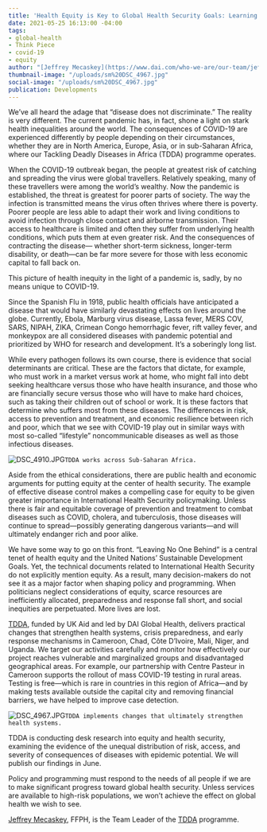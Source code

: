 ```yaml
---
title: 'Health Equity is Key to Global Health Security Goals: Learning from COVID-19'
date: 2021-05-25 16:13:00 -04:00
tags:
- global-health
- Think Piece
- covid-19
- equity
author: "[Jeffrey Mecaskey](https://www.dai.com/who-we-are/our-team/jeffrey-mecaskey)"
thumbnail-image: "/uploads/sm%20DSC_4967.jpg"
social-image: "/uploads/sm%20DSC_4967.jpg"
publication: Developments
---
```


We’ve all heard the adage that “disease does not discriminate.” The reality is very different. The current pandemic has, in fact, shone a light on stark health inequalities around the world. The consequences of COVID-19 are experienced differently by people depending on their circumstances, whether they are in North America, Europe, Asia, or in sub-Saharan Africa, where our Tackling Deadly Diseases in Africa (TDDA) programme operates. 






When the COVID-19 outbreak began, the people at greatest risk of catching and spreading the virus were global travellers. Relatively speaking, many of these travellers were among the world’s wealthy. Now the pandemic is established, the threat is greatest for poorer parts of society. The way the infection is transmitted means the virus often thrives where there is poverty. Poorer people are less able to adapt their work and living conditions to avoid infection through close contact and airborne transmission. Their access to healthcare is limited and often they suffer from underlying health conditions, which puts them at even greater risk. And the consequences of contracting the disease— whether short-term sickness, longer-term disability, or death—can be far more severe for those with less economic capital to fall back on. 

This picture of health inequity in the light of a pandemic is, sadly, by no means unique to COVID-19. 

Since the Spanish Flu in 1918, public health officials have anticipated a disease that would have similarly devastating effects on lives around the globe. Currently, Ebola, Marburg virus disease, Lassa fever, MERS COV, SARS, NIPAH, ZIKA, Crimean Congo hemorrhagic fever, rift valley fever, and monkeypox are all considered diseases with pandemic potential and prioritized by WHO for research and development. It’s a soberingly long list. 

While every pathogen follows its own course, there is evidence that social determinants are critical. These are the factors that dictate, for example, who must work in a market versus work at home, who might fall into debt seeking healthcare versus those who have health insurance, and those who are financially secure versus those who will have to make hard choices, such as taking their children out of school or work. It is these factors that determine who suffers most from these diseases. The differences in risk, access to prevention and treatment, and economic resilience between rich and poor, which that we see with COVID-19 play out in similar ways with most so-called “lifestyle” noncommunicable diseases as well as those infectious diseases.

![DSC_4910.JPG](/uploads/DSC_4910.JPG)`TDDA works across Sub-Saharan Africa.`

Aside from the ethical considerations, there are public health and economic arguments for putting equity at the center of health security. The example of effective disease control makes a compelling case for equity to be given greater importance in International Health Security policymaking. Unless there is fair and equitable coverage of prevention and treatment to combat diseases such as COVID, cholera, and tuberculosis, those diseases will continue to spread—possibly generating dangerous variants—and will ultimately endanger rich and poor alike.

We have some way to go on this front. “Leaving No One Behind” is a central tenet of health equity and the United Nations’ Sustainable Development Goals. Yet, the technical documents related to International Health Security do not explicitly mention equity. As a result, many decision-makers do not see it as a major factor when shaping policy and programming. When politicians neglect considerations of equity, scarce resources are inefficiently allocated, preparedness and response fall short, and social inequities are perpetuated. More lives are lost. 

[TDDA](https://www.tacklingdeadlydiseasesinafrica.org/about-us), funded by UK Aid and led by DAI Global Health, delivers practical changes that strengthen health systems, crisis preparedness, and early response mechanisms in Cameroon, Chad, Côte D’Ivoire, Mali, Niger, and Uganda. We target our activities carefully and monitor how effectively our project reaches vulnerable and marginalized groups and disadvantaged geographical areas. For example, our partnership with Centre Pasteur in Cameroon supports the rollout of mass COVID-19 testing in rural areas. Testing is free—which is rare in countries in this region of Africa—and by making tests available outside the capital city and removing financial barriers, we have helped to improve case detection. 

![DSC_4967.JPG](/uploads/DSC_4967.JPG)`TDDA implements changes that ultimately strengthen health systems.`

TDDA is conducting desk research into equity and health security, examining the evidence of the unequal distribution of risk, access, and severity of consequences of diseases with epidemic potential. We will publish our findings in June.

Policy and programming must respond to the needs of all people if we are to make significant progress toward global health security. Unless services are available to high-risk populations, we won’t achieve the effect on global health we wish to see. 

[Jeffrey Mecaskey](https://www.dai.com/who-we-are/our-team/jeffrey-mecaskey), FFPH, is the Team Leader of the [TDDA](https://www.dai.com/our-work/projects/africa-tackling-deadly-diseases-in-africa-program) programme.